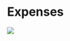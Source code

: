 # Expenses
<img src="https://user-images.githubusercontent.com/49906607/162645859-f1b45c18-6df2-4280-80d1-2d4334deb2da.PNG"/>
